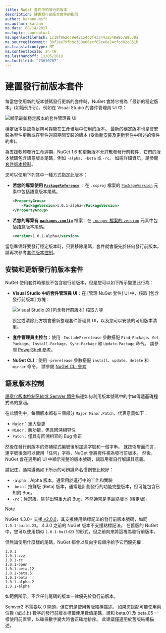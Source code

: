 ```yaml
---
title: NuGet 套件中的發行前版本
description: 建置發行前版本套件的指引
author: karann-msft
ms.author: karann
ms.date: 08/14/2017
ms.topic: conceptual
ms.openlocfilehash: 1c19f962dc9e42154c0f4374432548e867e9538a
ms.sourcegitcommit: 39f2ae79fbbc308e06acf67ee8e24cfcdb2c831b
ms.translationtype: MT
ms.contentlocale: zh-TW
ms.lasthandoff: 11/05/2019
ms.locfileid: "73610707"
---
```

# <a name="building-pre-release-packages"></a>建置發行前版本套件

每當您使用新的版本號碼發行更新的套件時，NuGet 會將它視為「最新的穩定版本」(如範例所示)，例如在 Visual Studio 的套件管理員 UI 中：

![顯示最新穩定版本的套件管理員 UI](media/Prerelease_01-LatestStable.png)

穩定版本是認為足夠可靠能在生產環境中使用的版本。 最新的穩定版本也是會安裝為套件更新或在套件還原期間安裝的版本 (受[重新安裝及更新套件](../consume-packages/reinstalling-and-updating-packages.md)中所述的條件約束)。

為支援軟體發行生命週期，NuGet 1.6 和更新版本允許散發發行前套件，它們的版本號碼包含語意版本尾碼，例如 `-alpha`、`-beta` 或 `-rc`。 如需詳細資訊，請參閱[套件版本控制](../concepts/package-versioning.md#pre-release-versions)。

您可以使用下列其中一種方式指定此版本：

- **若您的專案使用 [`PackageReference`](../consume-packages/package-references-in-project-files.md)** ：在 `.csproj` 檔案的 [`PackageVersion`](/dotnet/core/tools/csproj.md#packageversion) 元素中包括語意版本尾碼。

    ```xml
    <PropertyGroup>
        <PackageVersion>1.0.1-alpha</PackageVersion>
    </PropertyGroup>
    ```

- **若您的專案有 [`packages.config`](../reference/packages-config.md)** 檔案：在 [`.nuspec`](../reference/nuspec.md)[ 檔案的 `version`](../reference/nuspec.md#version) 元素中包括語意版本尾碼。

    ```xml
    <version>1.0.1-alpha</version>
    ```

當您準備好要發行穩定版本時，只要移除尾碼，套件就會優先於任何發行前版本。 請再次參考[套件版本控制](../concepts/package-versioning.md#pre-release-versions)。

## <a name="installing-and-updating-pre-release-packages"></a>安裝和更新發行前版本套件

NuGet 使用套件時預設不包含發行前版本，但是您可以如下所示變更此行為：

- **Visual Studio 中的套件管理員 UI**：在 [管理 NuGet 套件] UI 中，核取 [包含發行前版本] 方塊：

    ![Visual Studio 的 [包含發行前版本] 核取方塊](media/Prerelease_02-CheckPrerelease.png)

    設定或清除此方塊會重新整理套件管理員 UI，以及您可以安裝的可用版本清單。

- **套件管理員主控台**：使用 `-IncludePrerelease` 參數搭配 `Find-Package`、`Get-Package`、`Install-Package`、`Sync-Package` 和 `Update-Package` 命令。 請參閱 [PowerShell 參考](../reference/powershell-reference.md)。

- **NuGet CLI**：使用 `-prerelease` 參數搭配 `install`、`update`、`delete` 和 `mirror` 命令。 請參閱 [NuGet CLI 參考](../reference/nuget-exe-cli-reference.md)

## <a name="semantic-versioning"></a>語意版本控制

[語意化版本控制系統或 SemVer 慣例](https://semver.org/spec/v1.0.0.html)描述如何利用版本號碼中的字串傳遞基礎程式碼的意涵。

在此慣例中，每個版本都有三個部分 `Major.Minor.Patch`，代表意義如下：

- `Major`：重大變更
- `Minor`：新功能，但具回溯相容性
- `Patch`：僅具有回溯相容的 Bug 修正

然後在發行前版本的修補程式編號後附加連字號和一個字串。 就技術層面而言，連字號後面可以使用「任何」字串，NuGet 會將套件視為發行前版本。 然後，NuGet 會在適用的 UI 中顯示完整的版本號碼，讓取用者自行解譯其意義。

請記住，通常遵循如下所示的可辨識命名慣例會比較好：

- `-alpha`：Alpha 版本，通常用於進行中的工作和實驗
- `-beta`：搶鮮版 (Beta) 版本，通常是計劃發行的功能完整版本，但可能包含已知的 Bug。
- `-rc`：候選版，除非出現重大的 Bug，不然通常是準最終版本 (穩定版)。

> [!Note]
> NuGet 4.3.0+ 支援[ v2.0.0](https://semver.org/spec/v2.0.0.html)，其支援使用點標記法的發行前版本號碼，如同 `1.0.1-build.23`。 4\.3.0 之前的 NuGet 版本不支援點標記法。 在舊版的 NuGet 中，您可以使用類似 `1.0.1-build23` 的形式，但之前向來將這視為發行前版本。

但無論使用什麼樣的尾碼，NuGet 都會以反向字母順序給予它們優先權：

    1.0.1
    1.0.1-zzz
    1.0.1-rc
    1.0.1-open
    1.0.1-beta.12
    1.0.1-beta.5
    1.0.1-beta
    1.0.1-alpha.2
    1.0.1-alpha

如範例所示，不含任何尾碼的版本一律優先於發行前版本。

Semver2 不需要以 0 開頭，但它們是使用舊版結構描述。 如果您搭配可能使用兩位數 (或以上) 數字的發行前版本標籤使用數值尾碼，請和 beta.01 及 beta.05 一樣使用前置零，以確保數字變大時會正確地排序。 此建議僅適用於舊版結構描述。
